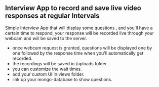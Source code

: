 ## Interview App to record and save live video responses at regular Intervals 

Simple Interview App that will display some questions , and you'll have a certain time to respond, your response will be recorded live through your webcam and will be saved to the server.

* once webcam request is granted, questions will be displayed one by one followed by the response time when you'll automatically get recorded.
* the recordings will be saved in /uploads folder. 
* you can customize the wait times.
* add your custom UI in views folder.
* link up your mongo-database to show questions.

